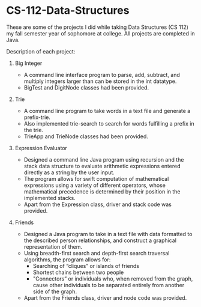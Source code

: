 # CS-112-Data-Structures
These are some of the projects I did while taking Data Structures (CS 112) my fall semester year of sophomore at college. All projects are completed in Java.

Description of each project:

  1. Big Integer
      - A command line interface program to parse, add, subtract, and multiply integers larger than can be stored in the int datatype.
      - BigTest and DigitNode classes had been provided. 
      
  2. Trie
      - A command line program to take words in a text file and generate a prefix-trie. 
      - Also implemented trie-search to search for words fulfilling a prefix in the trie.    
      - TrieApp and TrieNode classes had been provided.
      
  3. Expression Evaluator
      - Designed a command line Java program using recursion and the stack data structure to evaluate arithmetic expressions entered             directly as a string by the user input. 
      - The program allows for swift computation of mathematical expressions using a variety of different operators, whose mathematical         precedence is determined by their position in the implemented stacks.
      - Apart from the Expression class, driver and stack code was provided.
      
  4. Friends
      - Designed a Java program to take in a text file with data formatted to the described person relationships, and construct a                graphical representation of them. 
      - Using breadth-first search and depth-first search traversal algorithms, the program allows for:
        - Searching of “cliques” or islands of friends 
        - Shortest chains between two people
        - "Connectors” or individuals who, when removed from the graph, cause other individuals to be separated entirely from                      another side of the graph.   
      - Apart from the Friends class, driver and node code was provided.
      
